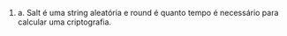 1. a.
   Salt é uma string aleatória e round é quanto tempo é necessário para calcular uma criptografia.
